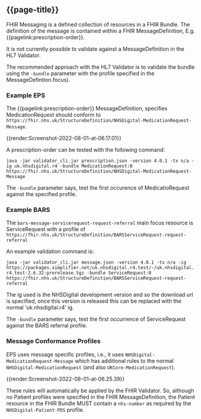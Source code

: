 ## {{page-title}}

FHIR Messaging is a defined collection of resources in a FHIR Bundle. The definition of the message is contained within a FHIR MessageDefinition, E.g. {{pagelink:prescription-order}}. 

It is not currently possible to validate against a MessageDefinition in the HL7 Validator. 

The recommended approach with the HL7 Validator is to validate the bundle using the `-bundle` parameter with the profile specified in the MessageDefintion.focus). 

### Example EPS 

The {{pagelink:prescription-order}} MessageDefinition, specifies MedicationRequest should conform to  `https://fhir.nhs.uk/StructureDefinition/NHSDigital-MedicationRequest-Message`. 

{{render:Screenshot-2022-08-01-at-06.17.01}}

A prescription-order can be tested with the following command:


`java -jar validator_cli.jar prescription.json -version 4.0.1 -tx n/a -ig uk.nhsdigital.r4 -bundle MedicationRequest:0 https://fhir.nhs.uk/StructureDefinition/NHSDigital-MedicationRequest-Message`

The `-bundle` parameter says, test the first occurence of MedicatioRequest against the specified profile.


### Example BARS

The `bars-message-servicerequest-request-referral` main focus resource is ServiceRequest with a profile of `https://fhir.nhs.uk/StructureDefinition/BARSServiceRequest-request-referral`

An example validation command is: 

`java -jar validator_cli.jar message.json -version 4.0.1 -tx n/a -ig https://packages.simplifier.net/uk.nhsdigital.r4.test/-/uk.nhsdigital.r4.test-2.6.32-prerelease.tgz -bundle ServiceRequest:0 https://fhir.nhs.uk/StructureDefinition/BARSServiceRequest-request-referral`

The ig used is the NHSDigital development version and so the download url is specified, once this version is released this can be replaced with the normal 'uk.nhsdigital.r4' ig. 

The `-bundle` parameter says, test the first occurrence of ServiceRequest against the BARS referral profile.

### Message Conformance Profiles

EPS uses message specific profiles, i.e., it uses `NHSDigital-MedicationRequest-Message` which has additional rules to the normal `NHSDigital-MedicationRequest` (and also `UKCore-MedicationRequest`).

{{render:Screenshot-2022-08-01-at-06.25.39}}

These rules will automatically be applied by the FHIR Validator. So, although no Patient profiles were specified in the FHIR MessageDefinition, the Patient resource in the FHIR Bundle MUST contain a `nhs-number` as required by the `NHSDigital-Patient-PDS` profile.

<br/>
